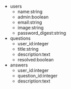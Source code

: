 - users
  - name:string
  - admin:boolean
  - email:string
  - image:string
  - password_digest:string
- questions
  - user_id:integer
  - title:string
  - description:text
  - resolved:boolean
- answers
  - user_id:integer
  - question_id:integer
  - description:text